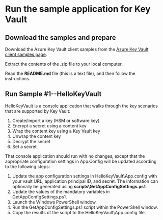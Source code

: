 # Run the sample application for Key Vault #

## Download the samples and prepare ##

Download the Azure Key Vault client samples from the [Azure Key Vault client samples page](https://www.microsoft.com/en-us/download/details.aspx?id=45343).

Extract the contents of the .zip file to your local computer.

Read the **README.md** file (this is a text file), and then follow the instructions.

## Run Sample #1--HelloKeyVault
HelloKeyVault is a console application that walks through the key scenarios that are supported by Key Vault:

  1. Create/import a key (HSM or software key)
  2. Encrypt a secret using a content key
  3. Wrap the content key using a Key Vault key
  4. Unwrap the content key
  5. Decrypt the secret
  6. Set a secret

That console application should run with no changes, except that the appropriate configuration settings in App.Config will be updated according to the following steps:

1. Update the app configuration settings in HelloKeyVault\App.config with your vault URL, application principal ID, and secret. The information can optionally be generated using **scripts\GetAppConfigSettings.ps1**.
2. Update the values of the mandatory variables in GetAppConfigSettings.ps1.
3. Launch the Windows PowerShell window.
4. Run the GetAppConfigSettings.ps1 script within the PowerShell window.
5. Copy the results of the script to the HelloKeyVault\App.config file.
